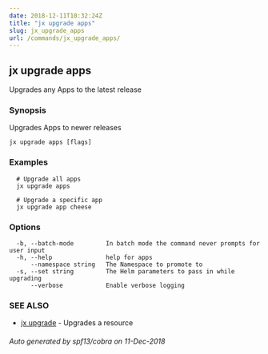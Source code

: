 ```yaml
---
date: 2018-12-11T10:32:24Z
title: "jx upgrade apps"
slug: jx_upgrade_apps
url: /commands/jx_upgrade_apps/
---
```

## jx upgrade apps

Upgrades any Apps to the latest release

### Synopsis

Upgrades Apps to newer releases

```
jx upgrade apps [flags]
```

### Examples

```
  # Upgrade all apps
  jx upgrade apps
  
  # Upgrade a specific app
  jx upgrade app cheese
```

### Options

```
  -b, --batch-mode         In batch mode the command never prompts for user input
  -h, --help               help for apps
      --namespace string   The Namespace to promote to
  -s, --set string         The Helm parameters to pass in while upgrading
      --verbose            Enable verbose logging
```

### SEE ALSO

* [jx upgrade](/commands/jx_upgrade/)	 - Upgrades a resource

###### Auto generated by spf13/cobra on 11-Dec-2018
